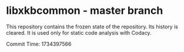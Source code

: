 # libxkbcommon - master branch

This repository contains the frozen state of the repository.
Its history is cleared. It is used only for static code
analysis with Codacy.

Commit Time: 1734397566